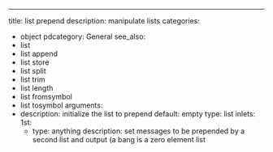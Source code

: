 ---
title: list prepend
description: manipulate lists
categories:
- object
pdcategory: General
see_also:
- list
- list append
- list store
- list split
- list trim
- list length
- list fromsymbol
- list tosymbol
arguments:
- description: initialize the list to prepend 
  default: empty
  type: list
inlets:
  1st:
  - type: anything
    description: set messages to be prepended by a second list and output (a bang
      is a zero element list